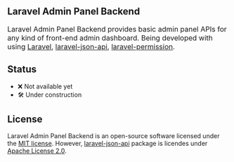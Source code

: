 ## Laravel Admin Panel Backend
<p style="font-size: 16px">Laravel Admin Panel Backend provides basic admin panel APIs for any kind of
front-end admin dashboard. Being developed with using
<a href="https://github.com/laravel/laravel">Laravel</a>,
<a href="https://github.com/laravel-json-api/laravel">laravel-json-api</a>,
<a href="https://github.com/spatie/laravel-permission">laravel-permission</a>.</p>

## Status
- ❌ Not available yet
- 🛠️ Under construction

## License
Laravel Admin Panel Backend is an open-source software licensed under the [MIT license](https://opensource.org/licenses/MIT).
However, <a href="https://github.com/laravel-json-api/laravel">laravel-json-api</a> package is licendes under [Apache License 2.0](https://github.com/laravel-json-api/laravel/blob/develop/LICENSE).
